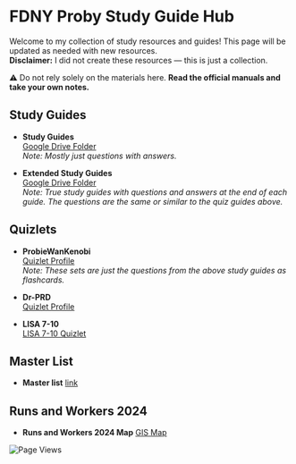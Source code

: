 # FDNY Proby Study Guide Hub

Welcome to my collection of study resources and guides! This page will be updated as needed with new resources.  
**Disclaimer:** I did not create these resources — this is just a collection.  

⚠️ Do not rely solely on the materials here. **Read the official manuals and take your own notes.**

## Study Guides

- **Study Guides**  
  [Google Drive Folder](https://drive.google.com/drive/folders/1KdUjpUIhk5Xx2tN3zrHBtFJZqs7q0gqC?usp=share_link)  
  *Note: Mostly just questions with answers.*

- **Extended Study Guides**  
  [Google Drive Folder](https://drive.google.com/drive/folders/16lL_Vufx-rdeVvaPmDyo-TNibnBwXvw0?usp=sharing)  
  *Note: True study guides with questions and answers at the end of each guide. The questions are the same or similar to the quiz guides above.*


##  Quizlets

- **ProbieWanKenobi**  
  [Quizlet Profile](https://quizlet.com/user/ProbieWanKenobi/sets)  
  *Note: These sets are just the questions from the above study guides as flashcards.*
  
- **Dr-PRD**  
  [Quizlet Profile](https://quizlet.com/user/Dr-PRD/sets)

- **LISA 7-10**  
  [LISA 7-10 Quizlet](https://quizlet.com/1066906529/lisa-7-10-flash-cards/?i=6obvr0&x=1jqt)

## Master List
- **Master list**
  [link](https://docs.google.com/spreadsheets/d/1soK8JYdsaYyLJ7ANSUX7J71X6k1QErrZGS9keB799PU/edit?usp=sharing)

##  Runs and Workers 2024

- **Runs and Workers 2024 Map**
  [GIS Map](https://www.arcgis.com/apps/mapviewer/index.html?webmap=f87ba8dda07646e5bbe9170fa66070bc&center=-73.938922%2C40.731277&level=11)



![Page Views](https://hits.sh/dr-nozzle.github.io/FDNY-Study-Guides.svg)
